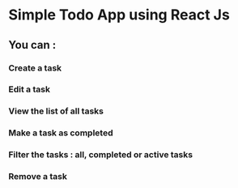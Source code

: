 # Simple Todo App using React Js


## You can :
    
### Create a task

### Edit a task

### View the list of all tasks

### Make a task as completed

### Filter the tasks : all, completed or active tasks 

### Remove a task




